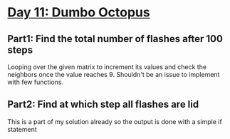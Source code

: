 # [Day 11: Dumbo Octopus](https://adventofcode.com/2021/day/11)

## Part1: Find the total number of flashes after 100 steps
Looping over the given matrix to increment its values and check the neighbors once the value reaches 9.
Shouldn't be an issue to implement with few functions. 

## Part2: Find at which step all flashes are lid
This is a part of my solution already so the output is done with a simple if statement 
